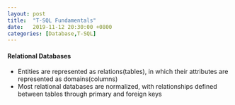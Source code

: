 ```yaml
---
layout: post
title:  "T-SQL Fundamentals"
date:   2019-11-12 20:30:00 +0800
categories: [Database,T-SQL]
---
```

#### Relational Databases
- Entities are represented as relations(tables), in which their attributes are represented as domains(columns)
- Most relational databases are normalized, with relationships defined between tables through primary and foreign keys
